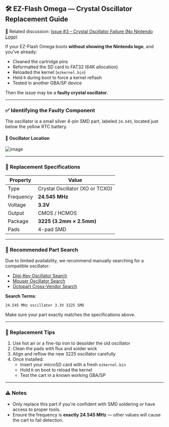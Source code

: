 ## 🛠️ EZ-Flash Omega — Crystal Oscillator Replacement Guide

📎 Related discussion: [Issue #3 – Crystal Oscillator Failure (No Nintendo Logo)](https://github.com/ChimeraGaming/GBA-EZ-Flash-2025-Guide/issues/3)

If your EZ-Flash Omega boots **without showing the Nintendo logo**, and you've already:

- Cleaned the cartridge pins  
- Reformatted the SD card to FAT32 (64K allocation)  
- Reloaded the kernel (`ezkernel.bin`)  
- Held `R` during boot to force a kernel reflash  
- Tested in another GBA/SP device  

Then the issue may be a **faulty crystal oscillator**.

---

### ✅ Identifying the Faulty Component

The oscillator is a small silver 4-pin SMD part, labeled `24.545`, located just below the yellow RTC battery.

#### 📍 Oscillator Location  
![image](https://github.com/user-attachments/assets/6d72e5a4-8943-4c26-8fc9-d30adceea00a)

---

### 🔧 Replacement Specifications

| Property   | Value                         |
|------------|-------------------------------|
| Type       | Crystal Oscillator (XO or TCXO) |
| Frequency  | **24.545 MHz**                |
| Voltage    | **3.3V**                      |
| Output     | CMOS / HCMOS                  |
| Package    | **3225 (3.2mm × 2.5mm)**      |
| Pads       | 4-pad SMD                     |

---

### 🔄 Recommended Part Search

Due to limited availability, we recommend manually searching for a compatible oscillator:

- [Digi-Key Oscillator Search](https://www.digikey.com/en/products/filter/oscillators/151)
- [Mouser Oscillator Search](https://www.mouser.com/c/timing-devices/oscillators/)
- [Octopart Cross-Vendor Search](https://octopart.com/search?q=24.545%20mhz%20oscillator%203.3v%203225)

**Search Terms**:  
```
24.545 MHz oscillator 3.3V 3225 SMD
```

Make sure your part exactly matches the specifications above.

---

### 🧰 Replacement Tips

1. Use hot air or a fine-tip iron to desolder the old oscillator  
2. Clean the pads with flux and solder wick  
3. Align and reflow the new 3225 oscillator carefully  
4. Once installed:
   - Insert your microSD card with a fresh `ezkernel.bin`
   - Hold `R` on boot to reload the kernel
   - Test the cart in a known working GBA/SP

---

### ⚠️ Notes

- Only replace this part if you're confident with SMD soldering or have access to proper tools.
- Ensure the frequency is **exactly 24.545 MHz** — other values will cause the cart to fail detection.
